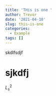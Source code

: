 ```yaml
---
title: 'THis is one '
author: Trevor
date: '2021-04-10'
slug: this-is-one
categories:
  - Example
tags: []
---
```



skdlfsdjf
# sjkdfj

$L_s^2$
